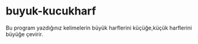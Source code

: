 # buyuk-kucukharf
Bu program yazdığınız kelimelerin büyük harflerini küçüğe,küçük harflerini büyüğe çevirir.

